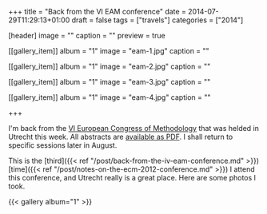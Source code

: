 +++
title = "Back from the VI EAM conference"
date = 2014-07-29T11:29:13+01:00
draft = false
tags = ["travels"]
categories = ["2014"]

[header]
image = ""
caption = ""
preview = true

[[gallery_item]]
album = "1"
image = "eam-1.jpg"
caption = ""

[[gallery_item]]
album = "1"
image = "eam-2.jpg"
caption = ""

[[gallery_item]]
album = "1"
image = "eam-3.jpg"
caption = ""

[[gallery_item]]
album = "1"
image = "eam-4.jpg"
caption = ""

+++

I'm back from the [VI European Congress of Methodology](http://eam2014.fss.uu.nl) that was helded in Utrecht this week.
All abstracts are <i class="fa fa-file-pdf-o fa-1x"></i> [available as PDF](http://eam2014.fss.uu.nl/files/2012/06/Abstracts.pdf). I shall return to specific sessions later in August.

This is the [third]({{< ref "/post/back-from-the-iv-eam-conference.md" >}}) [time]({{< ref "/post/notes-on-the-ecm-2012-conference.md" >}}) I attend this conference, and Utrecht really is a great place. Here are some photos I took. 

<!--more-->

{{< gallery album="1" >}}
